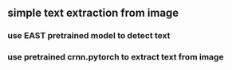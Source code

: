 ## simple text extraction from image

### use EAST pretrained model to detect text
### use pretrained crnn.pytorch to extract text from image

